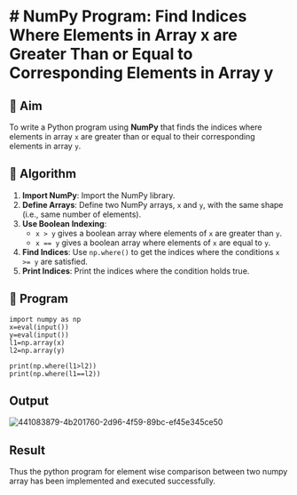 # # NumPy Program: Find Indices Where Elements in Array x are Greater Than or Equal to Corresponding Elements in Array y

## 🎯 Aim
To write a Python program using **NumPy** that finds the indices where elements in array `x` are greater than or equal to their corresponding elements in array `y`.

## 🧠 Algorithm
1. **Import NumPy**: Import the NumPy library.
2. **Define Arrays**: Define two NumPy arrays, `x` and `y`, with the same shape (i.e., same number of elements).
3. **Use Boolean Indexing**: 
   - `x > y` gives a boolean array where elements of `x` are greater than `y`.
   - `x == y` gives a boolean array where elements of `x` are equal to `y`.
4. **Find Indices**: Use `np.where()` to get the indices where the conditions `x >= y` are satisfied.
5. **Print Indices**: Print the indices where the condition holds true.

## 🧾 Program
```
import numpy as np 
x=eval(input())
y=eval(input())
l1=np.array(x)
l2=np.array(y)
 
print(np.where(l1>l2))
print(np.where(l1==l2))
```

## Output
![441083879-4b201760-2d96-4f59-89bc-ef45e345ce50](https://github.com/user-attachments/assets/0a78394b-649f-4694-9ee6-6a1a65bedf76)

## Result
Thus the python program for element wise comparison between two numpy array has been implemented and executed successfully.
